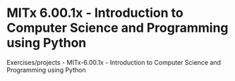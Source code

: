 # MITx 6.00.1x - Introduction to Computer Science and Programming using Python
Exercises/projects - MITx-6.00.1x - Introduction to Computer Science and Programming using Python
